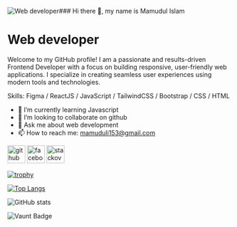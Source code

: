 ![Web developer](https://cdn3.f-cdn.com/files/download/97941784/programmin.jpg?image-optimizer=force&format=webply&width=967)### Hi there 👋, my name is Mamudul Islam
<h1>Web developer</h1>

Welcome to my GitHub profile! I am a passionate and results-driven Frontend Developer with a focus on building responsive, user-friendly web applications. I specialize in creating seamless user experiences using modern tools and technologies.

Skills: Figma / ReactJS / JavaScript / TailwindCSS / Bootstrap / CSS / HTML

- 🌱 I’m currently learning Javascript  
- 👯 I’m looking to collaborate on github 
- 💬 Ask me about web development  
- 📫 How to reach me: mamuduli153@gmail.com 


[<img src='https://cdn.jsdelivr.net/npm/simple-icons@3.0.1/icons/github.svg' alt='github' height='40'>](https://github.com/mamudulislam)  [<img src='https://cdn.jsdelivr.net/npm/simple-icons@3.0.1/icons/facebook.svg' alt='facebook' height='40'>](https://www.facebook.com/mamudul457)  [<img src='https://cdn.jsdelivr.net/npm/simple-icons@3.0.1/icons/stackoverflow.svg' alt='stackoverflow' height='40'>](https://stackoverflow.com/users/mamudul)  

[![trophy](https://github-profile-trophy.vercel.app/?username=mamudulislam)](https://github.com/ryo-ma/github-profile-trophy)

[![Top Langs](https://github-readme-stats.vercel.app/api/top-langs/?username=mamudulislam)](https://github.com/anuraghazra/github-readme-stats)

![GitHub stats](https://github-readme-stats.vercel.app/api?username=mamudulislam&show_icons=true)  

![Vaunt Badge](https://api.vaunt.dev/v1/github/entities/mamudulislam/contributions?format=svg&private=false)  

